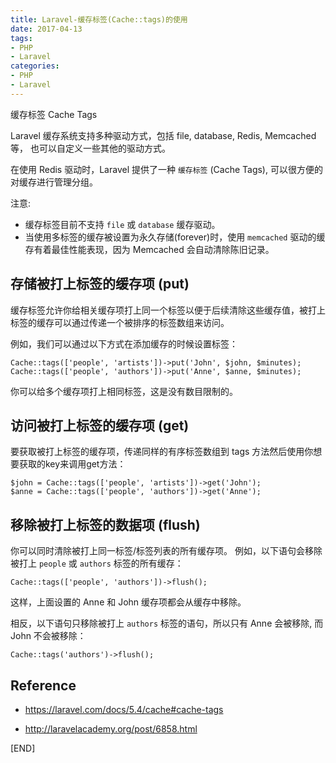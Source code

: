 ```yaml
---
title: Laravel-缓存标签(Cache::tags)的使用
date: 2017-04-13
tags: 
- PHP
- Laravel
categories:
- PHP
- Laravel
---
```


缓存标签 Cache Tags

Laravel 缓存系统支持多种驱动方式，包括 file, database, Redis, Memcached 等， 也可以自定义一些其他的驱动方式。

在使用 Redis 驱动时，Laravel 提供了一种 `缓存标签` (Cache Tags), 可以很方便的对缓存进行管理分组。

注意:  
* 缓存标签目前不支持 `file` 或 `database` 缓存驱动。  
* 当使用多标签的缓存被设置为永久存储(forever)时，使用 `memcached` 驱动的缓存有着最佳性能表现，因为 Memcached 会自动清除陈旧记录。

## 存储被打上标签的缓存项 (put)

缓存标签允许你给相关缓存项打上同一个标签以便于后续清除这些缓存值，被打上标签的缓存可以通过传递一个被排序的标签数组来访问。

例如，我们可以通过以下方式在添加缓存的时候设置标签：

```
Cache::tags(['people', 'artists'])->put('John', $john, $minutes);
Cache::tags(['people', 'authors'])->put('Anne', $anne, $minutes);
```

你可以给多个缓存项打上相同标签，这是没有数目限制的。

## 访问被打上标签的缓存项 (get)

要获取被打上标签的缓存项，传递同样的有序标签数组到 tags 方法然后使用你想要获取的key来调用get方法：

```
$john = Cache::tags(['people', 'artists'])->get('John');
$anne = Cache::tags(['people', 'authors'])->get('Anne');
```

## 移除被打上标签的数据项 (flush)

你可以同时清除被打上同一标签/标签列表的所有缓存项。
例如，以下语句会移除被打上 `people` 或 `authors` 标签的所有缓存：

```
Cache::tags(['people', 'authors'])->flush();
```

这样，上面设置的 Anne 和 John 缓存项都会从缓存中移除。

相反，以下语句只移除被打上 `authors` 标签的语句，所以只有 Anne 会被移除, 而 John 不会被移除：

```
Cache::tags('authors')->flush();
```

## Reference

- https://laravel.com/docs/5.4/cache#cache-tags  

- http://laravelacademy.org/post/6858.html

[END]